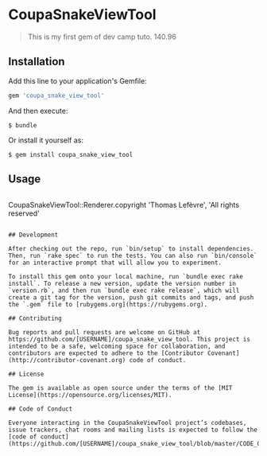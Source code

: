 # CoupaSnakeViewTool

> This is my first gem of dev camp tuto.
> 140.96

## Installation

Add this line to your application's Gemfile:

```ruby
gem 'coupa_snake_view_tool'
```

And then execute:

    $ bundle

Or install it yourself as:

    $ gem install coupa_snake_view_tool

## Usage

> ```ruby
CoupaSnakeViewTool::Renderer.copyright 'Thomas Lefèvre', 'All rights reserved'
```

## Development

After checking out the repo, run `bin/setup` to install dependencies. Then, run `rake spec` to run the tests. You can also run `bin/console` for an interactive prompt that will allow you to experiment.

To install this gem onto your local machine, run `bundle exec rake install`. To release a new version, update the version number in `version.rb`, and then run `bundle exec rake release`, which will create a git tag for the version, push git commits and tags, and push the `.gem` file to [rubygems.org](https://rubygems.org).

## Contributing

Bug reports and pull requests are welcome on GitHub at https://github.com/[USERNAME]/coupa_snake_view_tool. This project is intended to be a safe, welcoming space for collaboration, and contributors are expected to adhere to the [Contributor Covenant](http://contributor-covenant.org) code of conduct.

## License

The gem is available as open source under the terms of the [MIT License](https://opensource.org/licenses/MIT).

## Code of Conduct

Everyone interacting in the CoupaSnakeViewTool project’s codebases, issue trackers, chat rooms and mailing lists is expected to follow the [code of conduct](https://github.com/[USERNAME]/coupa_snake_view_tool/blob/master/CODE_OF_CONDUCT.md).
